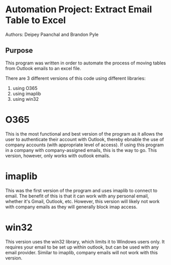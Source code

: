 # Automation Project: Extract Email Table to Excel

Authors: Deipey Paanchal and Brandon Pyle

## Purpose
This program was written in order to automate the process of moving tables from Outlook emails to an excel file.

There are 3 different versions of this code using different libraries:
  1. using O365
  2. using imaplib
  3. using win32

# O365
This is the most functional and best version of the program as it allows the user to authenticate their account with Outlook, thereby ebnable the use of company accounts (with appropriate level of access). If using this program in a company with company-assigned emails, this is the way to go. This version, however, only works with outlook emails.

# imaplib
This was the first version of the program and uses imaplib to connect to email. The benefit of this is that it can work with any personal email, whether it's Gmail, Outlook, etc. However, this version will likely not work with company emails as they will generally block imap access.

# win32
This version uses the win32 library, which limits it to Windows users only. It requires your email to be set up within outlook, but can be used with any email provider. Similar to imaplib, company emails will not work with this version.

